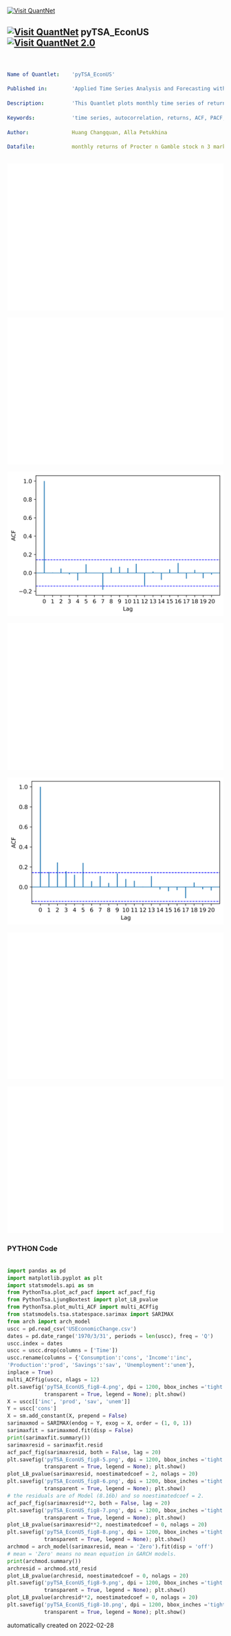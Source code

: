 [<img src="https://github.com/QuantLet/Styleguide-and-FAQ/blob/master/pictures/banner.png" width="888" alt="Visit QuantNet">](http://quantlet.de/)

## [<img src="https://github.com/QuantLet/Styleguide-and-FAQ/blob/master/pictures/qloqo.png" alt="Visit QuantNet">](http://quantlet.de/) **pyTSA_EconUS** [<img src="https://github.com/QuantLet/Styleguide-and-FAQ/blob/master/pictures/QN2.png" width="60" alt="Visit QuantNet 2.0">](http://quantlet.de/)

```yaml


Name of Quantlet:    'pyTSA_EconUS'

Published in:        'Applied Time Series Analysis and Forecasting with Python'

Description:         'This Quantlet plots monthly time series of returns of Procter and Gamble from 1961 to 2016 and  their ACF and PACF (Example, 2.4 Figures 2.8-2.9 in the book)'

Keywords:            'time series, autocorrelation, returns, ACF, PACF, plot, visualisation'

Author:              Huang Changquan, Alla Petukhina

Datafile:            monthly returns of Procter n Gamble stock n 3 market indexes 1961 to 2016.csv



```

![Picture1](pyTSA_EconUS_fig8-10.png)

![Picture2](pyTSA_EconUS_fig8-4.png)

![Picture3](pyTSA_EconUS_fig8-5.png)

![Picture4](pyTSA_EconUS_fig8-6.png)

![Picture5](pyTSA_EconUS_fig8-7.png)

![Picture6](pyTSA_EconUS_fig8-8.png)

![Picture7](pyTSA_EconUS_fig8-9.png)

### PYTHON Code
```python

import pandas as pd
import matplotlib.pyplot as plt
import statsmodels.api as sm
from PythonTsa.plot_acf_pacf import acf_pacf_fig
from PythonTsa.LjungBoxtest import plot_LB_pvalue
from PythonTsa.plot_multi_ACF import multi_ACFfig
from statsmodels.tsa.statespace.sarimax import SARIMAX
from arch import arch_model
uscc = pd.read_csv('USEconomicChange.csv')
dates = pd.date_range('1970/3/31', periods = len(uscc), freq = 'Q')
uscc.index = dates
uscc = uscc.drop(columns = ['Time'])
uscc.rename(columns = {'Consumption':'cons', 'Income':'inc', 
'Production':'prod', 'Savings':'sav', 'Unemployment':'unem'}, 
inplace = True)
multi_ACFfig(uscc, nlags = 12)
plt.savefig('pyTSA_EconUS_fig8-4.png', dpi = 1200, bbox_inches ='tight', 
            transparent = True, legend = None); plt.show() 
X = uscc[['inc', 'prod', 'sav', 'unem']]
Y = uscc['cons']
X = sm.add_constant(X, prepend = False)
sarimaxmod = SARIMAX(endog = Y, exog = X, order = (1, 0, 1))
sarimaxfit = sarimaxmod.fit(disp = False)
print(sarimaxfit.summary())
sarimaxresid = sarimaxfit.resid
acf_pacf_fig(sarimaxresid, both = False, lag = 20)
plt.savefig('pyTSA_EconUS_fig8-5.png', dpi = 1200, bbox_inches ='tight', 
            transparent = True, legend = None); plt.show() 
plot_LB_pvalue(sarimaxresid, noestimatedcoef = 2, nolags = 20)
plt.savefig('pyTSA_EconUS_fig8-6.png', dpi = 1200, bbox_inches ='tight', 
            transparent = True, legend = None); plt.show() 
# the residuals are of Model (8.16b) and so noestimatedcoef = 2.
acf_pacf_fig(sarimaxresid**2, both = False, lag = 20)
plt.savefig('pyTSA_EconUS_fig8-7.png', dpi = 1200, bbox_inches ='tight', 
            transparent = True, legend = None); plt.show() 
plot_LB_pvalue(sarimaxresid**2, noestimatedcoef = 0, nolags = 20)
plt.savefig('pyTSA_EconUS_fig8-8.png', dpi = 1200, bbox_inches ='tight', 
            transparent = True, legend = None); plt.show() 
archmod = arch_model(sarimaxresid, mean = 'Zero').fit(disp = 'off')
# mean = 'Zero' means no mean equation in GARCH models.
print(archmod.summary())
archresid = archmod.std_resid
plot_LB_pvalue(archresid, noestimatedcoef = 0, nolags = 20)
plt.savefig('pyTSA_EconUS_fig8-9.png', dpi = 1200, bbox_inches ='tight', 
            transparent = True, legend = None); plt.show() 
plot_LB_pvalue(archresid**2, noestimatedcoef = 0, nolags = 20)
plt.savefig('pyTSA_EconUS_fig8-10.png', dpi = 1200, bbox_inches ='tight', 
            transparent = True, legend = None); plt.show() 
```

automatically created on 2022-02-28